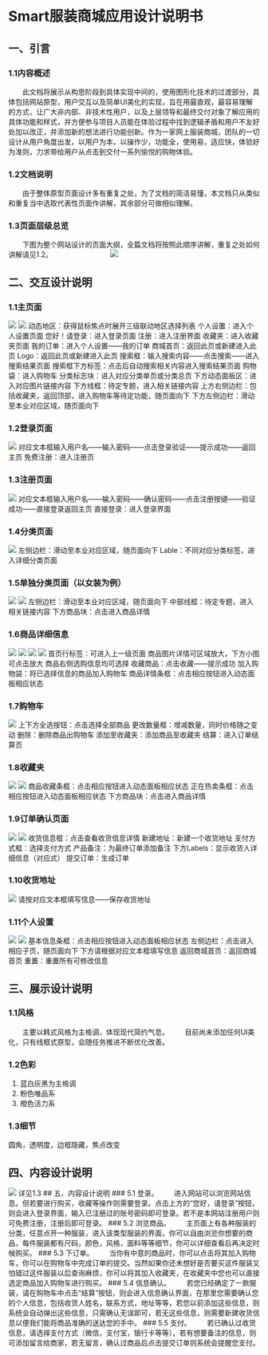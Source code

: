 # Smart服装商城应用设计说明书
## 一、引言
### 1.1内容概述
&emsp;&emsp;此文档将展示从构思阶段到具体实现中间的，使用图形化技术的过渡部分，具体包括网站原型，用户交互以及简单UI美化的实现，旨在用最直观，最容易理解的方式，让广大非内部、非技术性用户，以及上层领导和最终交付对象了解应用的具体功能和样式，并方便参与项目人员能在体验过程中找到逻辑矛盾和用户不友好处加以改正，并添加新的想法进行功能创新。作为一家网上服装商城，团队的一切设计从用户角度出发，以用户为本，以操作少，功能全，使用易，适应快，体验好为准则，力求带给用户从点击到交付一系列愉悦的购物体验。

### 1.2文档说明
&emsp;&emsp;由于整体原型页面设计多有重复之处，为了文档的简洁易懂，本文档只从类似和重复当中选取代表性页面作讲解，其余部分可做相似理解。

### 1.3页面层级总览
&emsp;&emsp;下图为整个网站设计的页面大纲，全篇文档将按照此顺序讲解，重复之处如何讲解请见1.2。
&emsp;&emsp;&emsp;&emsp;&emsp;&emsp;&emsp;&emsp;<image src="页面大纲.png">
  
## 二、交互设计说明

### 1.1主页面
<image src="./task6pic/主页面1.PNG">
<image src="./task6pic/主页面2.PNG">
动态地区：获得鼠标焦点时展开三级联动地区选择列表             
个人设置：进入个人设置页面            
您好！请登录：进入登录页面           
注册：进入注册界面                           
收藏夹：进入收藏夹页面                  
我的订单：进入个人设置——我的订单             
商城首页：返回此页或新建进入此页                 
Logo：返回此页或新建进入此页                 
搜索框：输入搜索内容——点击搜索——进入搜索结果页面                    
搜索框下方标签：点击后自动搜索相关内容进入搜索结果页面                 
购物袋：进入购物车               
分类标志块：进入对应分类单页或分类总页             
下方动态面板区：进入对应图片链接内容             
下方线框：待定专题，进入相关链接内容                
上方右侧边栏：包括收藏夹，返回顶部，进入购物车等待定功能，随页面向下             
下方左侧边栏：滑动至本业对应区域，随页面向下   
  
### 1.2登录页面        
<image src="./task6pic/登录.PNG">
对应文本框输入用户名——输入密码——点击登录验证——提示成功——返回主页                          
免费注册：进入注册页         
  
### 1.3注册页面             
<image src="./task6pic/注册.PNG">
对应文本框输入用户名——输入密码——确认密码——点击注册按键——验证成功——直接登录返回主页               
直接登录：进入登录界面     
  
### 1.4分类页面
<image src="./task6pic/分类总页.PNG">
左侧边栏：滑动至本业对应区域，随页面向下                 
Lable：不同对应分类标签，进入详细分类页面      
  
### 1.5单独分类页面（以女装为例）
<image src="./task6pic/单独分类页面1.PNG">
<image src="./task6pic/单独分类页面2.PNG">
左侧边栏：滑动至本业对应区域，随页面向下           
中部线框：待定专题，进入相关链接内容              
下方商品块：点击进入商品详情             
  
### 1.6商品详细信息
<image src="./task6pic/商品详情1.PNG">
<image src="./task6pic/商品详情2.PNG">
<image src="./task6pic/商品详情3.PNG">
<image src="./task6pic/商品详情4.PNG">
首页行标签：可进入上一级页面                        
商品图片详情可区域放大，下方小图可点击放大              
商品右侧选购信息均可选择                           
收藏商品：点击收藏——提示成功                         
加入购物袋：将已选择信息的商品加入购物车               
商品详情条框：点击相应按钮进入动态面板相应状态             

### 1.7购物车
<image src="./task6pic/购物车.PNG">
上下方全选按钮：点击选择全部商品            
更改数量框：增减数量，同时价格随之变动              
删除：删除商品出购物车             
添加至收藏夹：添加商品至收藏夹             
结算：进入订单结算页            

### 1.8收藏夹
<image src="./task6pic/收藏夹.PNG">
  <image src="./task6pic/收藏夹2.PNG">
商品收藏条框：点击相应按钮进入动态面板相应状态            
正在热卖条框：点击相应按钮进入动态面板相应状态                 
下方商品块：点击进入商品详情              

### 1.9订单确认页面
<image src="./task6pic/订单页1.PNG">
  <image src="./task6pic/订单页2.PNG">
收货信息框：点击查看收货信息详情           
新建地址：新建一个收货地址              
支付方式框：选择支付方式             
产品备注：为最终订单添加备注          
下方Labels：显示收货人详细信息（对应式）               
提交订单：生成订单               

### 1.10收货地址
<image src="./task6pic/收货地址.PNG">
请按对应文本框填写信息——保存收货地址              

### 1.11个人设置
<image src="./task6pic/个人设置.PNG">
  <image src="./task6pic/个人设置2.PNG">
基本信息条框：点击相应按钮进入动态面板相应状态                   
左侧边栏：点击进入相应子页，随页面向下              
下方请根据对应文本框填写信息               
返回商城首页：返回商城首页              
重置：重置所有可修改信息                 
  
## 三、展示设计说明
### 1.1风格
&emsp;&emsp;主要以韩式风格为主格调，体现现代简约气息。
&emsp;&emsp;目前尚未添加任何UI美化，只有线框式原型，会随任务推进不断优化改善。

### 1.2色彩
1. 蓝白灰黑为主格调
1. 粉色唯品系
3. 橙色活力系

### 1.3细节
圆角，透明度，边框隐藏，焦点改变
## 四、内容设计说明
<image src="./task4pic/页面适应性建模.png">
详见1.3
## 五、内容设计说明
### 5.1 登录。
&emsp;&emsp;进入网站可以浏览网站信息。但若要进行购买，收藏等操作则需要登录。点击上方的“您好，请登录”按钮，则会进入登录界面，输入已注册过的账号密码即可登录。若不是本网站注册用户则可免费注册，注册后即可登录。
### 5.2 浏览商品。
&emsp;&emsp;主页面上有各种服装的分类，任意点开一种服装，进入该类型服装的界面，你可以自由浏览你想要的商品，每件服装都有尺码，颜色，风格，面料等等细节，你可以详细查看后再决定时候购买。
### 5.3 下订单。
&emsp;&emsp;当你有中意的商品时，你可以点击将其加入购物车，你可以在购物车中完成订单的提交。当然如果你还未想好是否要买这件服装又怕错过这件服装以后查询麻烦，你可以将其加入收藏夹，在收藏夹中您也可以直接选定商品加入购物车进行购买。
### 5.4 信息确认。
&emsp;&emsp;若您已经确定了一款服装，请在购物车中点击“结算”按钮，则会进入信息确认界面，在那里您需要确认您的个人信息，包括收货人姓名，联系方式，地址等等，若您以前添加这些信息，则系统会自动弹出这些信息，只需确认无误即可，若无这些信息，则需要新建收货信息以便我们能将商品准确的送达您的手中。
### 5.5 支付。
&emsp;&emsp;若已确认过收货信息，请选择支付方式（微信，支付宝，银行卡等等），若有想要备注的信息，则可添加留言给商家，若无留言，确认过商品后点击提交订单则系统会提醒您支付。

